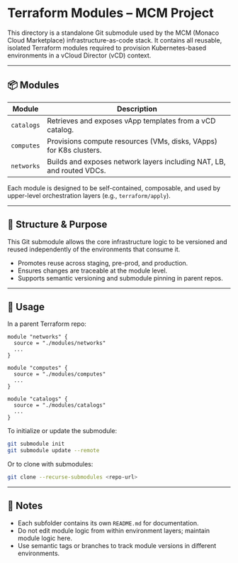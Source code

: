 # Terraform Modules – MCM Project

This directory is a standalone Git submodule used by the MCM (Monaco Cloud Marketplace) infrastructure-as-code stack. It contains all reusable, isolated Terraform modules required to provision Kubernetes-based environments in a vCloud Director (vCD) context.

---

## 📦 Modules

| Module     | Description                                                              |
|------------|--------------------------------------------------------------------------|
| `catalogs` | Retrieves and exposes vApp templates from a vCD catalog.                 |
| `computes` | Provisions compute resources (VMs, disks, VApps) for K8s clusters.       |
| `networks` | Builds and exposes network layers including NAT, LB, and routed VDCs.    |

Each module is designed to be self-contained, composable, and used by upper-level orchestration layers (e.g., `terraform/apply`).

---

## 🧭 Structure & Purpose

This Git submodule allows the core infrastructure logic to be versioned and reused independently of the environments that consume it.

- Promotes reuse across staging, pre-prod, and production.
- Ensures changes are traceable at the module level.
- Supports semantic versioning and submodule pinning in parent repos.

---

## 🚀 Usage

In a parent Terraform repo:

```hcl
module "networks" {
  source = "./modules/networks"
  ...
}

module "computes" {
  source = "./modules/computes"
  ...
}

module "catalogs" {
  source = "./modules/catalogs"
  ...
}
```

To initialize or update the submodule:

```bash
git submodule init
git submodule update --remote
```

Or to clone with submodules:

```bash
git clone --recurse-submodules <repo-url>
```

---

## 📌 Notes

- Each subfolder contains its own `README.md` for documentation.
- Do not edit module logic from within environment layers; maintain module logic here.
- Use semantic tags or branches to track module versions in different environments.

